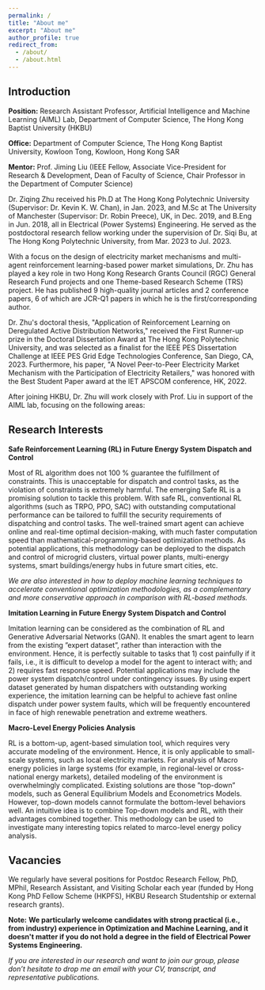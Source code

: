 ```yaml
---
permalink: /
title: "About me"
excerpt: "About me"
author_profile: true
redirect_from: 
  - /about/
  - /about.html
---
```


Introduction
------

**Position:** Research Assistant Professor, Artificial Intelligence and Machine Learning (AIML) Lab, Department of Computer Science, The Hong Kong Baptist University (HKBU) 

**Office:** Department of Computer Science, The Hong Kong Baptist University, Kowloon Tong, Kowloon, Hong Kong SAR 

**Mentor:** Prof. Jiming Liu (IEEE Fellow, Associate Vice-President for Research & Development, Dean of Faculty of Science, Chair Professor in the Department of Computer Science)

Dr. Ziqing Zhu received his Ph.D at The Hong Kong Polytechnic University (Supervisor: Dr. Kevin K. W. Chan), in Jan. 2023, and M.Sc at The University of Manchester (Supervisor: Dr. Robin Preece), UK, in Dec. 2019, and B.Eng in Jun. 2018, all in Electrical (Power Systems) Engineering. He served as the postdoctoral research fellow working under the supervision of Dr. Siqi Bu, at The Hong Kong Polytechnic University, from Mar. 2023 to Jul. 2023.

With a focus on the design of electricity market mechanisms and multi-agent reinforcement learning-based power market simulations, Dr. Zhu has played a key role in two Hong Kong Research Grants Council (RGC) General Research Fund projects and one Theme-based Research Scheme (TRS) project. He has published 9 high-quality journal articles and 2 conference papers, 6 of which are JCR-Q1 papers in which he is the first/corresponding author.

Dr. Zhu's doctoral thesis, "Application of Reinforcement Learning on Deregulated Active Distribution Networks," received the First Runner-up prize in the Doctoral Dissertation Award at The Hong Kong Polytechnic University, and was selected as a finalist for the IEEE PES Dissertation Challenge at IEEE PES Grid Edge Technologies Conference, San Diego, CA, 2023. Furthermore, his paper, "A Novel Peer-to-Peer Electricity Market Mechanism with the Participation of Electricity Retailers," was honored with the Best Student Paper award at the IET APSCOM conference, HK, 2022.

After joining HKBU, Dr. Zhu will work closely with Prof. Liu in support of the AIML lab, focusing on the following areas:

Research Interests
------
**Safe Reinforcement Learning (RL) in Future Energy System Dispatch and Control** 

Most of RL algorithm does not 100 % guarantee the fulfillment of constraints. This is unacceptable for dispatch and control tasks, as the violation of constraints is extremely harmful. The emerging Safe RL is a promising solution to tackle this problem. With safe RL, conventional RL algorithms (such as TRPO, PPO, SAC) with outstanding computational performance can be tailored to fulfill the security requirements of dispatching and control tasks. The well-trained smart agent can achieve online and real-time optimal decision-making, with much faster computation speed than mathematical-programming-based optimization methods. As potential applications, this methodology can be deployed to the dispatch and control of microgrid clusters, virtual power plants, multi-energy systems, smart buildings/energy hubs in future smart cities, etc. 

*We are also interested in how to deploy machine learning techniques to accelerate conventional optimization methodologies, as a complementary and more conservative approach in comparison with RL-based methods.*

**Imitation Learning in Future Energy System Dispatch and Control** 

Imitation learning can be considered as the combination of RL and Generative Adversarial Networks (GAN). It enables the smart agent to learn from the existing ”expert dataset”, rather than interaction with the environment. Hence, it is perfectly suitable to tasks that 1) cost painfully if it fails, i.e., it is difficult to develop a model for the agent to interact with; and 2) requires fast response speed. Potential applications may include the power system dispatch/control under contingency issues. By using expert dataset generated by human dispatchers with outstanding working experience, the imitation learning can be helpful to achieve fast online dispatch under power system faults, which will be frequently encountered in face of high renewable penetration and extreme weathers. 

**Macro-Level Energy Policies Analysis** 

RL is a bottom-up, agent-based simulation tool, which requires very accurate modeling of the environment. Hence, it is only applicable to small-scale systems, such as local electricity markets. For analysis of Macro energy policies in large systems (for example, in regional-level or cross-national energy markets), detailed modeling of the environment is overwhelmingly complicated. Existing solutions are those ”top-down” models, such as General Equilibrium Models and Econometrics Models. However, top-down models cannot formulate the bottom-level behaviors well. An intuitive idea is to combine Top-down models and RL, with their advantages combined together. This methodology can be used to investigate many interesting topics related to marco-level energy policy analysis.

Vacancies
------
We regularly have several positions for Postdoc Research Fellow, PhD, MPhil, Research Assistant, and Visiting Scholar each year (funded by Hong Kong PhD Fellow Scheme (HKPFS), HKBU Research Studentship or external research grants). 

**Note:** **We particularly welcome candidates with strong practical (i.e., from industry) experience in Optimization and Machine Learning, and it doesn't matter if you do not hold a degree in the field of Electrical Power Systems Engineering.**

*If you are interested in our research and want to join our group, please don’t hesitate to drop me an email with your CV, transcript, and representative publications.*

